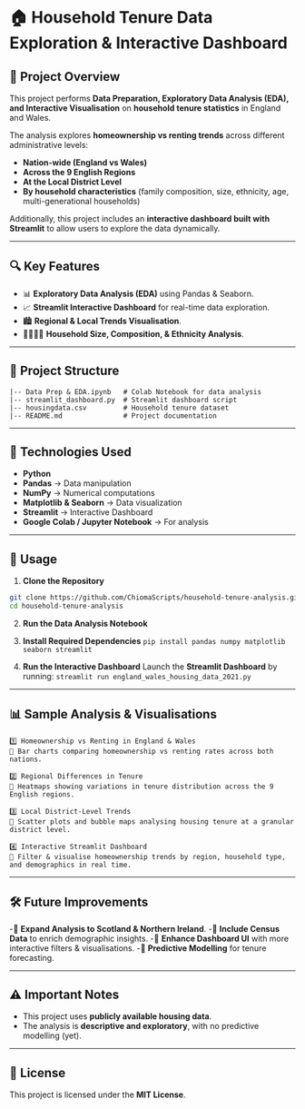 # 🏠 Household Tenure Data Exploration & Interactive Dashboard

## 📌 Project Overview
This project performs **Data Preparation, Exploratory Data Analysis (EDA), and Interactive Visualisation** on **household tenure statistics** in England and Wales. 

The analysis explores **homeownership vs renting trends** across different administrative levels:
- **Nation-wide (England vs Wales)**
- **Across the 9 English Regions**
- **At the Local District Level**
- **By household characteristics** (family composition, size, ethnicity, age, multi-generational households)

Additionally, this project includes an **interactive dashboard built with Streamlit** to allow users to explore the data dynamically.

---

## 🔍 Key Features
- 📊 **Exploratory Data Analysis (EDA)** using Pandas & Seaborn.  
- 📈 **Streamlit Interactive Dashboard** for real-time data exploration.  
- 🏙️ **Regional & Local Trends Visualisation**.  
- 👨‍👩‍👧‍👦 **Household Size, Composition, & Ethnicity Analysis**.  

---

## 📂 Project Structure
```
|-- Data Prep & EDA.ipynb   # Colab Notebook for data analysis 
|-- streamlit_dashboard.py  # Streamlit dashboard script 
|-- housingdata.csv         # Household tenure dataset 
|-- README.md               # Project documentation
```


---

## 🚀 Technologies Used
- **Python**
- **Pandas** → Data manipulation
- **NumPy** → Numerical computations
- **Matplotlib & Seaborn** → Data visualization
- **Streamlit** → Interactive Dashboard
- **Google Colab / Jupyter Notebook** → For analysis

---

## 📜 Usage

1. **Clone the Repository**
```sh
git clone https://github.com/ChiomaScripts/household-tenure-analysis.git
cd household-tenure-analysis
```

2. **Run the Data Analysis Notebook**

3. **Install Required Dependencies**
``pip install pandas numpy matplotlib seaborn streamlit``

4. **Run the Interactive Dashboard**
Launch the **Streamlit Dashboard** by running:
`streamlit run england_wales_housing_data_2021.py`


---
## 📊 Sample Analysis & Visualisations
```
1️⃣ Homeownership vs Renting in England & Wales
📌 Bar charts comparing homeownership vs renting rates across both nations.

2️⃣ Regional Differences in Tenure
📌 Heatmaps showing variations in tenure distribution across the 9 English regions.

3️⃣ Local District-Level Trends
📌 Scatter plots and bubble maps analysing housing tenure at a granular district level.

4️⃣ Interactive Streamlit Dashboard
📌 Filter & visualise homeownership trends by region, household type, and demographics in real time.
```

---

## 🛠 Future Improvements
-🔹 **Expand Analysis to Scotland & Northern Ireland**.
-🔹 **Include Census Data** to enrich demographic insights.
-🔹 **Enhance Dashboard UI** with more interactive filters & visualisations.
-🔹 **Predictive Modelling** for tenure forecasting.

---

## ⚠️ Important Notes
- This project uses **publicly available housing data**.
- The analysis is **descriptive and exploratory**, with no predictive modelling (yet).

---

## 📜 License
This project is licensed under the **MIT License**.
